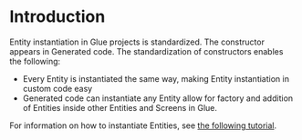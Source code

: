 # Introduction

Entity instantiation in Glue projects is standardized. The constructor appears in Generated code. The standardization of constructors enables the following:

* Every Entity is instantiated the same way, making Entity instantiation in custom code easy
* Generated code can instantiate any Entity allow for factory and addition of Entities inside other Entities and Screens in Glue.

For information on how to instantiate Entities, see [the following tutorial](../../../tutorials/glue-tutorials/basic-coding-in-glue.md).
